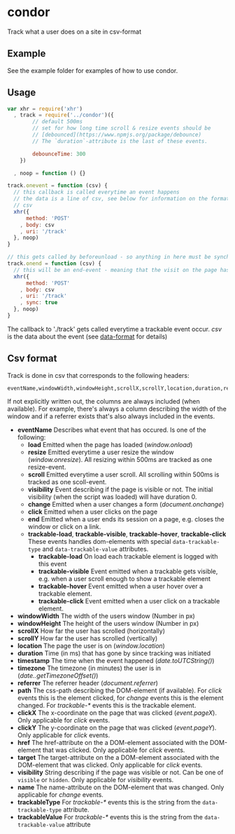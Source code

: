 # condor

Track what a user does on a site in csv-format

## Example

See the example folder for examples of how to use condor.

## Usage

```js
var xhr = require('xhr')
  , track = require('../condor')({
        // default 500ms
        // set for how long time scroll & resize events should be
        // [debounced](https://www.npmjs.org/package/debounce)
        // The `duration`-attribute is the last of these events.

        debounceTime: 300
    })

  , noop = function () {}

track.onevent = function (csv) {
  // this callback is called everytime an event happens
  // the data is a line of csv, see below for information on the format of the
  // csv
  xhr({
      method: 'POST'
    , body: csv
    , uri: '/track'
  }, noop)
}

// this gets called by beforeunload - so anything in here must be synchronous
track.onend = function (csv) {
  // this will be an end-event - meaning that the visit on the page has ended
  xhr({
      method: 'POST'
    , body: csv
    , uri: '/track'
    , sync: true
  }, noop)
}
```

The callback to './track' gets called everytime a trackable event occur. _csv_ is the data about the event (see [data-format](#data-format) for details)

## Csv format

Track is done in csv that corresponds to the following headers:

```
eventName,windowWidth,windowHeight,scrollX,scrollY,location,duration,referrer,path,clickX,clickY,href,target,visibility,name,trackableType,trackableValue
```

If not explicitly written out, the columns are always included (when available). For example, there's always a column describing the width of the window and if a referrer exists that's also always included in the events.

* __eventName__ Describes what event that has occured. Is one of the following:
  * __load__ Emitted when the page has loaded (_window.onload_)
  * __resize__ Emitted everytime a user resize the window (_window.onresize_). All resizing within 500ms are tracked as one resize-event.
  * __scroll__ Emitted everytime a user scroll. All scrolling within 500ms is tracked as one scoll-event.
  * __visibility__ Event describing if the page is visible or not. The initial visibility (when the script was loaded) will have duration 0.
  * __change__ Emitted when a user changes a form (_document.onchange_)
  * __click__ Emitted when a user clicks on the page
  * __end__ Emitted when a user ends its session on a page, e.g. closes the window or click on a link.
  * __trackable-load__, __trackable-visible__, __trackable-hover__, __trackable-click__ These events handles dom-elements with special `data-trackable-type` and `data-trackable-value` attributes.
    * __trackable-load__ On load each trackable element is logged with this event
    * __trackable-visible__ Event emitted when a trackable gets visible, e.g. when a user scroll enough to show a trackable element
    * __trackable-hover__ Event emitted when a user hover over a trackable element.
    * __trackable-click__ Event emitted when a user click on a trackable element.
* __windowWidth__ The width of the users window (Number in px)
* __windowHeight__ The height of the users window (Number in px)
* __scrollX__ How far the user has scrolled (horizontally)
* __scrollY__ How far the user has scrolled (vertically)
* __location__ The page the user is on (_window.location_)
* __duration__ Time (in ms) that has gone by since tracking was initiated
* __timestamp__ The time when the event happened (_date.toUTCString()_)
* __timezone__ The timezone (in minutes) the user is in (_date..getTimezoneOffset()_)
* __referrer__ The referrer header (_document.referrer_)
* __path__ The css-path describing the DOM-element (if available). For _click_ events this is the element clicked, for _change_ events this is the element changed. For _trackable-*_ events this is the trackable element.
* __clickX__ The x-coordinate on the page that was clicked (_event.pageX_). Only applicable for _click_ events.
* __clickY__ The y-coordinate on the page that was clicked (_event.pageY_). Only applicable for _click_ events.
* __href__ The href-attribute on the a DOM-element associated with the DOM-element that was clicked. Only applicable for _click_ events.
* __target__ The target-attribute on the a DOM-element associated with the DOM-element that was clicked. Only applicable for _click_ events.
* __visibility__ String describing if the page was visible or not. Can be one of `visible` or `hidden`. Only applicable for _visibility_ events.
* __name__ The name-attribute on the DOM-element that was changed. Only applicable for _change_ events.
* __trackableType__ For _trackable-*_ events this is the string from the `data-trackable-type` attribute.
* __trackableValue__ For _trackable-*_ events this is the string from the `data-trackable-value` attribute